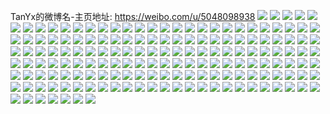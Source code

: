 TanYx的微博名-主页地址: https://weibo.com/u/5048098938 
![](https://wx4.sinaimg.cn/mw2000/005vDj8Cly1h97rj8fvnpj32801o0u0y.jpg) 
![](https://wx4.sinaimg.cn/mw2000/005vDj8Cly1h97rqqndjqj31hc0u0tlr.jpg) 
![](https://wx4.sinaimg.cn/mw2000/005vDj8Cly1h63gd30f2ej31o0280b2a.jpg) 
![](https://wx4.sinaimg.cn/mw2000/005vDj8Cly1h62srmou93j312y12yb29.jpg) 
![](https://wx4.sinaimg.cn/mw2000/005vDj8Cly1h62srpmny3j31fe1fe4ot.jpg) 
![](https://wx4.sinaimg.cn/mw2000/005vDj8Cly1h62srjgegyj31y42lhx6p.jpg) 
![](https://wx4.sinaimg.cn/mw2000/005vDj8Cly1h62srrznnpj31o0280tl8.jpg) 
![](https://wx4.sinaimg.cn/mw2000/005vDj8Cly1h62te6i0krj31d41thb29.jpg) 
![](https://wx4.sinaimg.cn/mw2000/005vDj8Cly1h4uxz2ea0jj32c02bx4qr.jpg) 
![](https://wx4.sinaimg.cn/mw2000/005vDj8Cly1h4uxyx7oi7j32cw340b2b.jpg) 
![](https://wx4.sinaimg.cn/mw2000/005vDj8Cly1h4uxz613cxj32c02c07wj.jpg) 
![](https://wx4.sinaimg.cn/mw2000/005vDj8Cly1h4uy6vnbpfj32c0340hdz.jpg) 
![](https://wx4.sinaimg.cn/mw2000/005vDj8Cly1gxx2rf30uxj30p051l4qq.jpg) 
![](https://wx4.sinaimg.cn/mw2000/005vDj8Cly1gxx2r5qswuj30p03drb29.jpg) 
![](https://wx4.sinaimg.cn/mw2000/005vDj8Cly1gxx2rb6kekj30p03y8u0x.jpg) 
![](https://wx4.sinaimg.cn/mw2000/005vDj8Cly1gxx2r2eewuj30p03qcqv5.jpg) 
![](https://wx4.sinaimg.cn/mw2000/005vDj8Cly1gxx2sdx07pj31111jk7wh.jpg) 
![](https://wx4.sinaimg.cn/mw2000/005vDj8Cly1gxx2rd9mztj30p04ine82.jpg) 
![](https://wx4.sinaimg.cn/mw2000/005vDj8Cly1gxx2r4j3l2j30p03uau0x.jpg) 
![](https://wx4.sinaimg.cn/mw2000/005vDj8Cly1gxx2r9i68aj30p03vv4qq.jpg) 
![](https://wx4.sinaimg.cn/mw2000/005vDj8Cly1gxx2r7r85xj30p05t5e82.jpg) 
![](https://wx4.sinaimg.cn/mw2000/005vDj8Cly1gvxpbrhe68j32c0340npe.jpg) 
![](https://wx4.sinaimg.cn/mw2000/005vDj8Cly1gvxpbnn9j9j3340340hdu.jpg) 
![](https://wx4.sinaimg.cn/mw2000/005vDj8Cly1gvxpblansij32b92b9e82.jpg) 
![](https://wx4.sinaimg.cn/mw2000/005vDj8Cly1gvxpbp7zxlj32bz3407wh.jpg) 
![](https://wx4.sinaimg.cn/mw2000/005vDj8Cly1gvxpet6tj3j33402c0kjl.jpg) 
![](https://wx4.sinaimg.cn/mw2000/005vDj8Cly1gvxpbo5f5aj30vc15sh0f.jpg) 
![](https://wx4.sinaimg.cn/mw2000/005vDj8Cly1gvxpdojvvyj30mi0u0aj6.jpg) 
![](https://wx4.sinaimg.cn/mw2000/005vDj8Cly1gvxpck3n7qj33402c07wi.jpg) 
![](https://wx4.sinaimg.cn/mw2000/005vDj8Cly1gvxperrq1wj32c0340e84.jpg) 
![](https://wx4.sinaimg.cn/mw2000/005vDj8Cly1gv0541puhkj615s0vck0802.jpg) 
![](https://wx4.sinaimg.cn/mw2000/005vDj8Cly1gv04018sw1j32c0340kjn.jpg) 
![](https://wx4.sinaimg.cn/mw2000/005vDj8Cly1gv0401qkyyj60u01407ah02.jpg) 
![](https://wx4.sinaimg.cn/mw2000/005vDj8Cly1gv0402tb41j615s0vc10w02.jpg) 
![](https://wx4.sinaimg.cn/mw2000/005vDj8Cly1gv04068xk2j63402c0hdu02.jpg) 
![](https://wx4.sinaimg.cn/mw2000/005vDj8Cly1gv04028b40j615s0vcdp302.jpg) 
![](https://wx4.sinaimg.cn/mw2000/005vDj8Cly1gufb4puie3j61hb0u013w02.jpg) 
![](https://wx4.sinaimg.cn/mw2000/005vDj8Cly1gufb4qm87xj60u0191tij02.jpg) 
![](https://wx4.sinaimg.cn/mw2000/005vDj8Cly1gufb4ri3fjj30u019113l.jpg) 
![](https://wx4.sinaimg.cn/mw2000/005vDj8Cly1gufb7fnlp5j60u01917bl02.jpg) 
![](https://wx4.sinaimg.cn/mw2000/005vDj8Cly1gufb4s5tnpj60u01917gn02.jpg) 
![](https://wx4.sinaimg.cn/mw2000/005vDj8Cly1gufb4ssh45j61hb0u0qfb02.jpg) 
![](https://wx4.sinaimg.cn/mw2000/005vDj8Cly1gufb4t4kc0j61400u0dle02.jpg) 
![](https://wx4.sinaimg.cn/mw2000/005vDj8Cly1gufb4tj5npj60u0190n5d02.jpg) 
![](https://wx4.sinaimg.cn/mw2000/005vDj8Cly1gufb4tx5v6j60u01fqq9302.jpg) 
![](https://wx4.sinaimg.cn/mw2000/005vDj8Cly1gufb4ubmzzj31hb0u0wmf.jpg) 
![](https://wx4.sinaimg.cn/mw2000/005vDj8Cly1gs5bk5vzm1j33402c04qp.jpg) 
![](https://wx4.sinaimg.cn/mw2000/005vDj8Cly1gs5bpesgsij33402c0u0x.jpg) 
![](https://wx4.sinaimg.cn/mw2000/005vDj8Cly1grgufwki2mj30u014043o.jpg) 
![](https://wx4.sinaimg.cn/mw2000/005vDj8Cly1grgufwvt7xj31400u0adt.jpg) 
![](https://wx4.sinaimg.cn/mw2000/005vDj8Cly1grgufxa4plj31400u0gt2.jpg) 
![](https://wx4.sinaimg.cn/mw2000/005vDj8Cly1grgufxk1slj61400u0qc602.jpg) 
![](https://wx4.sinaimg.cn/mw2000/005vDj8Cly1grgug1zlc2j31400u0ajc.jpg) 
![](https://wx4.sinaimg.cn/mw2000/005vDj8Cly1grgufy53kqj30u014046f.jpg) 
![](https://wx4.sinaimg.cn/mw2000/005vDj8Cly1grgujuna3yj31400u0dq7.jpg) 
![](https://wx4.sinaimg.cn/mw2000/005vDj8Cly1grgufw4vfgj31400u0qd0.jpg) 
![](https://wx4.sinaimg.cn/mw2000/005vDj8Cly1grgufz55wmj31400u0k28.jpg) 
![](https://wx4.sinaimg.cn/mw2000/005vDj8Cly1grgug295pkj31400u0gv3.jpg) 
![](https://wx4.sinaimg.cn/mw2000/005vDj8Cly1grgufys83aj30u0140agk.jpg) 
![](https://wx4.sinaimg.cn/mw2000/005vDj8Cly1gq7g3aj2aej33402c0kjl.jpg) 
![](https://wx4.sinaimg.cn/mw2000/005vDj8Cly1gq7g0cmbdpj32c0340npe.jpg) 
![](https://wx4.sinaimg.cn/mw2000/005vDj8Cly1gq7g6hlco6j33402c0u0y.jpg) 
![](https://wx4.sinaimg.cn/mw2000/005vDj8Cly1gq7g3wv90tj33402c0b2a.jpg) 
![](https://wx4.sinaimg.cn/mw2000/005vDj8Cly1gq7g3zrpy6j33402c0kjm.jpg) 
![](https://wx4.sinaimg.cn/mw2000/005vDj8Cly1gq7g42nh3ej33402c0kjm.jpg) 
![](https://wx4.sinaimg.cn/mw2000/005vDj8Cly1gq7g6jm0gkj33402c07wj.jpg) 
![](https://wx4.sinaimg.cn/mw2000/005vDj8Cly1gq7g6l60mkj32c0340kjn.jpg) 
![](https://wx4.sinaimg.cn/mw2000/005vDj8Cly1gq7gacka9qj33402c0u0x.jpg) 
![](https://wx4.sinaimg.cn/mw2000/005vDj8Cly1gq7g0e5culj33402c0e81.jpg) 
![](https://wx4.sinaimg.cn/mw2000/005vDj8Cly1gq7g45ooofj33402c01kz.jpg) 
![](https://wx4.sinaimg.cn/mw2000/005vDj8Cly1gpsop47n17j32c0340kjm.jpg) 
![](https://wx4.sinaimg.cn/mw2000/005vDj8Cly1gpsop5cc6oj32c0340kjm.jpg) 
![](https://wx4.sinaimg.cn/mw2000/005vDj8Cly1gpsop6l8sbj32c0340hdu.jpg) 
![](https://wx4.sinaimg.cn/mw2000/005vDj8Cly1gpsop7swfnj32c0340kjm.jpg) 
![](https://wx4.sinaimg.cn/mw2000/005vDj8Cly1gpef4sx2u1j31400u04bk.jpg) 
![](https://wx4.sinaimg.cn/mw2000/005vDj8Cly1gpeglnpjrej30u00u0qe9.jpg) 
![](https://wx4.sinaimg.cn/mw2000/005vDj8Cly1gpeglopvu9j30u0140tjp.jpg) 
![](https://wx4.sinaimg.cn/mw2000/005vDj8Cly1gpeglo5i97j31400u0gtl.jpg) 
![](https://wx4.sinaimg.cn/mw2000/005vDj8Cly1gpeglny4p5j31400u0anl.jpg) 
![](https://wx4.sinaimg.cn/mw2000/005vDj8Cly1gpeglofpuhj31400u0qdq.jpg) 
![](https://wx4.sinaimg.cn/mw2000/005vDj8Cly1gpeglp1zgnj31400u0wn8.jpg) 
![](https://wx4.sinaimg.cn/mw2000/005vDj8Cly1gpeglpdnlpj30u0140gww.jpg) 
![](https://wx4.sinaimg.cn/mw2000/005vDj8Cly1gpeglncth8j31400u046m.jpg) 
![](https://wx4.sinaimg.cn/mw2000/005vDj8Cly1gpeglppn6mj30u0140ai6.jpg) 
![](https://wx4.sinaimg.cn/mw2000/005vDj8Cly1gpeglq3e79j31400u0ah3.jpg) 
![](https://wx4.sinaimg.cn/mw2000/005vDj8Cly1gpeglqfnpgj30u0140gtx.jpg) 
![](https://wx4.sinaimg.cn/mw2000/005vDj8Cly1gocuvszrbvj32c0340u0y.jpg) 
![](https://wx4.sinaimg.cn/mw2000/005vDj8Cly1gocuxov5w6j33402c0x6p.jpg) 
![](https://wx4.sinaimg.cn/mw2000/005vDj8Cly1gocv3jvrr6j33402c0e82.jpg) 
![](https://wx4.sinaimg.cn/mw2000/005vDj8Cly1gn8fez74eyj32c0340kjm.jpg) 
![](https://wx4.sinaimg.cn/mw2000/005vDj8Cly1gn8ffe0x4rj32c0340x6p.jpg) 
![](https://wx4.sinaimg.cn/mw2000/005vDj8Cly1gn8ffg0034j33402c0b2a.jpg) 
![](https://wx4.sinaimg.cn/mw2000/005vDj8Cly1gn8fezwlk7j33402c0tto.jpg) 
![](https://wx4.sinaimg.cn/mw2000/005vDj8Cly1gn8fff7ftmj33402c0e83.jpg) 
![](https://wx4.sinaimg.cn/mw2000/005vDj8Cly1gn8ffd2jqkj32c03401ky.jpg) 
![](https://wx4.sinaimg.cn/mw2000/005vDj8Cly1gn8ffkntb2j33402c07wj.jpg) 
![](https://wx4.sinaimg.cn/mw2000/005vDj8Cly1gn8fev8lypj33402c0e83.jpg) 
![](https://wx4.sinaimg.cn/mw2000/005vDj8Cly1gn8ffnedusj33402c0x6p.jpg) 
![](https://wx4.sinaimg.cn/mw2000/005vDj8Cly1gm8dpejvd6j31400u0qka.jpg) 
![](https://wx4.sinaimg.cn/mw2000/005vDj8Cly1gm8dpdah1zj31400u0drn.jpg) 
![](https://wx4.sinaimg.cn/mw2000/005vDj8Cly1gm8dpf5w0pj31400u0gwt.jpg) 
![](https://wx4.sinaimg.cn/mw2000/005vDj8Cly1gm8dpfo1cij30u0140gyf.jpg) 
![](https://wx4.sinaimg.cn/mw2000/005vDj8Cly1gm8dpg3x3kj31400u0n6m.jpg) 
![](https://wx4.sinaimg.cn/mw2000/005vDj8Cly1gm8dpgfrhzj31400u00yw.jpg) 
![](https://wx4.sinaimg.cn/mw2000/005vDj8Cly1gky7yduda6j32te240e83.jpg) 
![](https://wx4.sinaimg.cn/mw2000/005vDj8Cly1gky7yelqlyj30u00u0h7b.jpg) 
![](https://wx4.sinaimg.cn/mw2000/005vDj8Cly1gir7vkj09tj316o1kw4qq.jpg) 
![](https://wx4.sinaimg.cn/mw2000/005vDj8Cly1gir7vlaw3dj30u0140n4e.jpg) 
![](https://wx4.sinaimg.cn/mw2000/005vDj8Cly1gir7vnc5yyj31kw16onpd.jpg) 
![](https://wx4.sinaimg.cn/mw2000/005vDj8Cly1gir6xigdqrj31kw0qatyo.jpg) 
![](https://wx4.sinaimg.cn/mw2000/005vDj8Cly1gir6xoza3bj31kw16ohdu.jpg) 
![](https://wx4.sinaimg.cn/mw2000/005vDj8Cly1gir6xkytm9j31kw16onpd.jpg) 
![](https://wx4.sinaimg.cn/mw2000/005vDj8Cly1gir7172nprj316o1kwu0y.jpg) 
![](https://wx4.sinaimg.cn/mw2000/005vDj8Cly1gir6xm43m4j31kw16okjl.jpg) 
![](https://wx4.sinaimg.cn/mw2000/005vDj8Cly1gir7182qhtj316o1kwqv5.jpg) 
![](https://wx4.sinaimg.cn/mw2000/005vDj8Cly1gir6xk8dc5j31kw16onpd.jpg) 
![](https://wx4.sinaimg.cn/mw2000/005vDj8Cly1gir6xnykxwj31kw16onpd.jpg) 
![](https://wx4.sinaimg.cn/mw2000/005vDj8Cly1gi3ansyn29j31kw16o7wi.jpg) 
![](https://wx4.sinaimg.cn/mw2000/005vDj8Cly1gi3anpkbstj31kw16ox6p.jpg) 
![](https://wx4.sinaimg.cn/mw2000/005vDj8Cly1gi3anr92nej31kw16okjl.jpg) 
![](https://wx4.sinaimg.cn/mw2000/005vDj8Cly1gi3ans8f52j31400u01kx.jpg) 
![](https://wx4.sinaimg.cn/mw2000/005vDj8Cly1ghqngiiztpj30u01401kx.jpg) 
![](https://wx4.sinaimg.cn/mw2000/005vDj8Cly1ghqngkn1snj31400u01kx.jpg) 
![](https://wx4.sinaimg.cn/mw2000/005vDj8Cly1ghqngjiqeij31400u01kx.jpg) 
![](https://wx4.sinaimg.cn/mw2000/005vDj8Cly1ghqnsqvam4j32io1w01kz.jpg) 
![](https://wx4.sinaimg.cn/mw2000/005vDj8Cly1ghqnvve4vhj32io1w0u0y.jpg) 
![](https://wx4.sinaimg.cn/mw2000/005vDj8Cly1ghqnss8s87j31400u07vz.jpg) 
![](https://wx4.sinaimg.cn/mw2000/005vDj8Cly1ghqnsreedgj30u0140hay.jpg) 
![](https://wx4.sinaimg.cn/mw2000/005vDj8Cly1ghqnvwldahj32io1w01l0.jpg) 
![](https://wx4.sinaimg.cn/mw2000/005vDj8Cly1ghqnvx9kxfj31kw16o7wh.jpg) 
![](https://wx4.sinaimg.cn/mw2000/005vDj8Cly1gb83zcg8z7j315o15o1ky.jpg) 
![](https://wx4.sinaimg.cn/mw2000/005vDj8Cly1gb83w3vq0pj32tc2404qq.jpg) 
![](https://wx4.sinaimg.cn/mw2000/005vDj8Cly1g8cxgtgnjaj30u00u0h58.jpg) 
![](https://wx4.sinaimg.cn/mw2000/005vDj8Cly1g8cxgu4r84j30u00u01kx.jpg) 
![](https://wx4.sinaimg.cn/mw2000/005vDj8Cly1g752h3spn0j30om1hcazk.jpg) 
![](https://wx4.sinaimg.cn/mw2000/005vDj8Cly1g752i7uracj31400u078i.jpg) 
![](https://wx4.sinaimg.cn/mw2000/005vDj8Cly1g6b59ndq6ij31400u0b29.jpg) 
![](https://wx4.sinaimg.cn/mw2000/005vDj8Cly1g6b59pa1q0j31kc16l1kx.jpg) 
![](https://wx4.sinaimg.cn/mw2000/005vDj8Cly1g6b59ob6hkj31400u0b29.jpg) 
![](https://wx4.sinaimg.cn/mw2000/005vDj8Cly1g3g72oulcoj30u0140tay.jpg) 
![](https://wx4.sinaimg.cn/mw2000/005vDj8Cly1g3g6wbeo53j32tc240x6q.jpg) 
![](https://wx4.sinaimg.cn/mw2000/005vDj8Cly1g3cdu9njo5j32np1zw4qr.jpg) 
![](https://wx4.sinaimg.cn/mw2000/005vDj8Cly1g3b6270i5fj31901o0x6p.jpg) 
![](https://wx4.sinaimg.cn/mw2000/005vDj8Cly1g297fi2spuj30u00u0ap8.jpg) 
![](https://wx4.sinaimg.cn/mw2000/005vDj8Cly1g297fh6kb3j30u00u0ql3.jpg) 
![](https://wx4.sinaimg.cn/mw2000/005vDj8Cly1g297flpi7sj30u00u04gq.jpg) 
![](https://wx4.sinaimg.cn/mw2000/005vDj8Cly1g0c3su6pl4j31o0190b29.jpg) 
![](https://wx4.sinaimg.cn/mw2000/005vDj8Cly1g0c3syej6kj32402tckjl.jpg) 
![](https://wx4.sinaimg.cn/mw2000/005vDj8Cly1g0c3svyhmej31901o0b2a.jpg) 
![](https://wx4.sinaimg.cn/mw2000/005vDj8Cly1g0c3t0cpoij3240240x6p.jpg) 
![](https://wx4.sinaimg.cn/mw2000/005vDj8Cly1fzb72rtx6bj31400u0x0g.jpg) 
![](https://wx4.sinaimg.cn/mw2000/005vDj8Cly1fzb72qq0xjj31400u0ayv.jpg) 
![](https://wx4.sinaimg.cn/mw2000/005vDj8Cly1fzb72pif33j31400u0e25.jpg) 
![](https://wx4.sinaimg.cn/mw2000/005vDj8Cly1fzb72unklvj32c02c0hdu.jpg) 
![](https://wx4.sinaimg.cn/mw2000/005vDj8Cly1fzb7404xupj3240240qv6.jpg) 
![](https://wx4.sinaimg.cn/mw2000/005vDj8Cly1fyi821yan0j31rl1rl172.jpg) 
![](https://wx4.sinaimg.cn/mw2000/005vDj8Cly1fyi821et3nj32402401ky.jpg) 
![](https://wx4.sinaimg.cn/mw2000/005vDj8Cly1fyi823yj8uj3240240npe.jpg) 
![](https://wx4.sinaimg.cn/mw2000/005vDj8Cly1fyi89w42rdj32402tce82.jpg) 
![](https://wx4.sinaimg.cn/mw2000/005vDj8Cly1fxk9cailtnj31400u0ndg.jpg) 
![](https://wx4.sinaimg.cn/mw2000/005vDj8Cly1fx7wak0gukj313y1o07wi.jpg) 
![](https://wx4.sinaimg.cn/mw2000/005vDj8Cly1fx4jb9fusej31o01901ky.jpg) 
